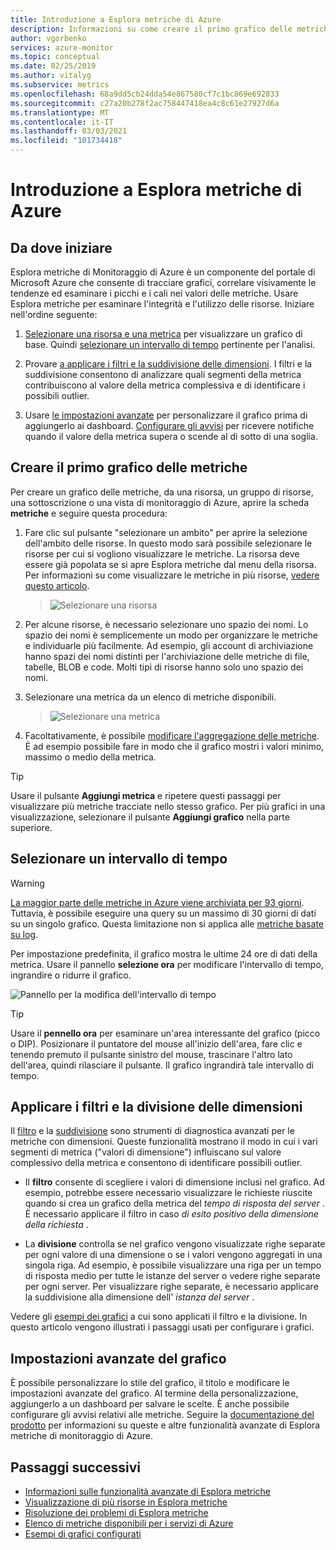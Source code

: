 ```yaml
---
title: Introduzione a Esplora metriche di Azure
description: Informazioni su come creare il primo grafico delle metriche con Esplora metriche di Azure.
author: vgorbenko
services: azure-monitor
ms.topic: conceptual
ms.date: 02/25/2019
ms.author: vitalyg
ms.subservice: metrics
ms.openlocfilehash: 68a9dd5cb24dda54e867580cf7c1bc869e692833
ms.sourcegitcommit: c27a20b278f2ac758447418ea4c8c61e27927d6a
ms.translationtype: MT
ms.contentlocale: it-IT
ms.lasthandoff: 03/03/2021
ms.locfileid: "101734418"
---
```

# <a name="getting-started-with-azure-metrics-explorer"></a>Introduzione a Esplora metriche di Azure

## <a name="where-do-i-start"></a>Da dove iniziare
Esplora metriche di Monitoraggio di Azure è un componente del portale di Microsoft Azure che consente di tracciare grafici, correlare visivamente le tendenze ed esaminare i picchi e i cali nei valori delle metriche. Usare Esplora metriche per esaminare l'integrità e l'utilizzo delle risorse. Iniziare nell'ordine seguente:

1. [Selezionare una risorsa e una metrica](#create-your-first-metric-chart) per visualizzare un grafico di base. Quindi [selezionare un intervallo di tempo](#select-a-time-range) pertinente per l'analisi.

1. Provare [a applicare i filtri e la suddivisione delle dimensioni](#apply-dimension-filters-and-splitting). I filtri e la suddivisione consentono di analizzare quali segmenti della metrica contribuiscono al valore della metrica complessiva e di identificare i possibili outlier.

1. Usare [le impostazioni avanzate](#advanced-chart-settings) per personalizzare il grafico prima di aggiungerlo ai dashboard. [Configurare gli avvisi](../alerts/alerts-metric-overview.md) per ricevere notifiche quando il valore della metrica supera o scende al di sotto di una soglia.

## <a name="create-your-first-metric-chart"></a>Creare il primo grafico delle metriche

Per creare un grafico delle metriche, da una risorsa, un gruppo di risorse, una sottoscrizione o una vista di monitoraggio di Azure, aprire la scheda **metriche** e seguire questa procedura:

1. Fare clic sul pulsante "selezionare un ambito" per aprire la selezione dell'ambito delle risorse. In questo modo sarà possibile selezionare le risorse per cui si vogliono visualizzare le metriche. La risorsa deve essere già popolata se si apre Esplora metriche dal menu della risorsa. Per informazioni su come visualizzare le metriche in più risorse, [vedere questo articolo](./metrics-dynamic-scope.md).
    > ![Selezionare una risorsa](./media/metrics-getting-started/scope-picker.png)

2. Per alcune risorse, è necessario selezionare uno spazio dei nomi. Lo spazio dei nomi è semplicemente un modo per organizzare le metriche e individuarle più facilmente. Ad esempio, gli account di archiviazione hanno spazi dei nomi distinti per l'archiviazione delle metriche di file, tabelle, BLOB e code. Molti tipi di risorse hanno solo uno spazio dei nomi.

3. Selezionare una metrica da un elenco di metriche disponibili.

    > ![Selezionare una metrica](./media/metrics-getting-started/metrics-dropdown.png)

4. Facoltativamente, è possibile [modificare l'aggregazione delle metriche](../essentials/metrics-charts.md#aggregation). È ad esempio possibile fare in modo che il grafico mostri i valori minimo, massimo o medio della metrica.

> [!TIP]
> Usare il pulsante **Aggiungi metrica** e ripetere questi passaggi per visualizzare più metriche tracciate nello stesso grafico. Per più grafici in una visualizzazione, selezionare il pulsante **Aggiungi grafico** nella parte superiore.

## <a name="select-a-time-range"></a>Selezionare un intervallo di tempo

> [!WARNING]
> [La maggior parte delle metriche in Azure viene archiviata per 93 giorni](../essentials/data-platform-metrics.md#retention-of-metrics). Tuttavia, è possibile eseguire una query su un massimo di 30 giorni di dati su un singolo grafico. Questa limitazione non si applica alle [metriche basate su log](../app/pre-aggregated-metrics-log-metrics.md#log-based-metrics).

Per impostazione predefinita, il grafico mostra le ultime 24 ore di dati della metrica. Usare il pannello **selezione ora** per modificare l'intervallo di tempo, ingrandire o ridurre il grafico. 

![Pannello per la modifica dell'intervallo di tempo](./media/metrics-getting-started/time.png)

> [!TIP]
> Usare il **pennello ora** per esaminare un'area interessante del grafico (picco o DIP). Posizionare il puntatore del mouse all'inizio dell'area, fare clic e tenendo premuto il pulsante sinistro del mouse, trascinare l'altro lato dell'area, quindi rilasciare il pulsante. Il grafico ingrandirà tale intervallo di tempo. 

## <a name="apply-dimension-filters-and-splitting"></a>Applicare i filtri e la divisione delle dimensioni

Il [filtro](../essentials/metrics-charts.md#filters) e la [suddivisione](../essentials/metrics-charts.md#apply-splitting) sono strumenti di diagnostica avanzati per le metriche con dimensioni. Queste funzionalità mostrano il modo in cui i vari segmenti di metrica ("valori di dimensione") influiscano sul valore complessivo della metrica e consentono di identificare possibili outlier.

- Il **filtro** consente di scegliere i valori di dimensione inclusi nel grafico. Ad esempio, potrebbe essere necessario visualizzare le richieste riuscite quando si crea un grafico della metrica del *tempo di risposta del server* . È necessario applicare il filtro in caso *di esito positivo della dimensione della richiesta* . 

- La **divisione** controlla se nel grafico vengono visualizzate righe separate per ogni valore di una dimensione o se i valori vengono aggregati in una singola riga. Ad esempio, è possibile visualizzare una riga per un tempo di risposta medio per tutte le istanze del server o vedere righe separate per ogni server. Per visualizzare righe separate, è necessario applicare la suddivisione alla dimensione dell' *istanza del server* .

Vedere gli [esempi dei grafici](../essentials/metric-chart-samples.md) a cui sono applicati il filtro e la divisione. In questo articolo vengono illustrati i passaggi usati per configurare i grafici.

## <a name="advanced-chart-settings"></a>Impostazioni avanzate del grafico

È possibile personalizzare lo stile del grafico, il titolo e modificare le impostazioni avanzate del grafico. Al termine della personalizzazione, aggiungerlo a un dashboard per salvare le scelte. È anche possibile configurare gli avvisi relativi alle metriche. Seguire la [documentazione del prodotto](../essentials/metrics-charts.md) per informazioni su queste e altre funzionalità avanzate di Esplora metriche di monitoraggio di Azure.

## <a name="next-steps"></a>Passaggi successivi

* [Informazioni sulle funzionalità avanzate di Esplora metriche](../essentials/metrics-charts.md)
* [Visualizzazione di più risorse in Esplora metriche](./metrics-dynamic-scope.md)
* [Risoluzione dei problemi di Esplora metriche](metrics-troubleshoot.md)
* [Elenco di metriche disponibili per i servizi di Azure](./metrics-supported.md)
* [Esempi di grafici configurati](../essentials/metric-chart-samples.md)